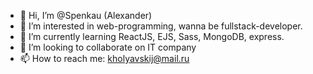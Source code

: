 - 👋 Hi, I’m @Spenkau (Alexander)
- 👀 I’m interested in web-programming, wanna be fullstack-developer.
- 🌱 I’m currently learning ReactJS, EJS, Sass, MongoDB, express.
- 💞️ I’m looking to collaborate on IT company
- 📫 How to reach me: kholyavskij@mail.ru
